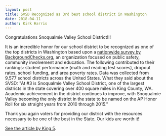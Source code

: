```yaml
---
layout: post
title: SVSD Recognized as 3rd best school district in Washington
date: 2018-04-11
author: Kirk Harris
---
```

Congratulations Snoqualmie Valley School District!!!

It is an incredible honor for our school district to be recognized as one of the top districts in Washington based upon a [nationwide survey by BackgroundChecks.org](https://backgroundchecks.org/top-school-districts-in-washington-2018.html), an organization focused on public safety, community involvement and education. The following contributed to their rankings: student performance (math and reading test scores), dropout rates, school funding, and area poverty rates. Data was collected from 9,577 school districts across the United States. 
What they said about the SVSD: "At #3 is Snoqualmie Valley School District, one of the largest districts in the state covering over 400 square miles in King County, WA. Academic achievement in the district continues to improve, with Snoqualmie Valley becoming the only district in the state to be named on the AP Honor Roll for six straight years from 2010 through 2015."

Thank you again voters for providing our district with the resources necessary to be one of the best in the State. Our kids are worth it!

[See the article by King 5](https://www.king5.com/article/news/local/top-school-districts-named-in-washington/281-537142508).

